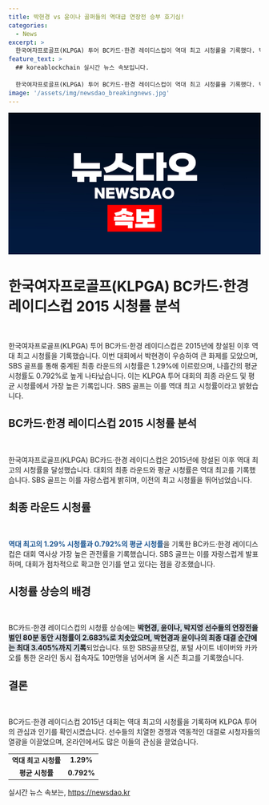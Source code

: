 ```yaml
---
title: 박현경 vs 윤이나 골퍼들의 역대급 연장전 승부 호기심!
categories:
  - News
excerpt: >
  한국여자프로골프(KLPGA) 투어 BC카드·한경 레이디스컵이 역대 최고 시청률을 기록했다. 박현경이 윤이나, 박지영을 이기고 정상에 올랐는데, SBS골프 중계로 최종 라운드 시청률은 1.29%에 이르렀고, 평균 시청률도 0.792%로 최고를 기록했다. 이는 2015년 대회 창설 이후 최고 기록이며, 온라인 동시 접속자도 10만명을 넘어선 새로운 최고를 기록했다.
feature_text: >
  ## koreablockchain 실시간 뉴스 속보입니다.

  한국여자프로골프(KLPGA) 투어 BC카드·한경 레이디스컵이 역대 최고 시청률을 기록했다. 박현경이 윤이나, 박지영을 이기고 정상에 올랐는데, SBS골프 중계로 최종 라운드 시청률은 1.29%에 이르렀고, 평균 시청률도 0.792%로 최고를 기록했다. 이는 2015년 대회 창설 이후 최고 기록이며, 온라인 동시 접속자도 10만명을 넘어선 새로운 최고를 기록했다.
image: '/assets/img/newsdao_breakingnews.jpg'
---
```


<p><img src="/assets/img/newsdao_breakingnews.jpg" alt="koreablockchain 속보" /></p>

<h1>한국여자프로골프(KLPGA) BC카드·한경 레이디스컵 2015 시청률 분석</h1>

<p data-ke-size="size16">&nbsp;</p>

<p>한국여자프로골프(KLPGA) 투어 BC카드·한경 레이디스컵은 2015년에 창설된 이후 역대 최고 시청률을 기록했습니다. 이번 대회에서 박현경이 우승하여 큰 화제를 모았으며, SBS 골프를 통해 중계된 최종 라운드의 시청률은 1.29%에 이르렀으며, 나흘간의 평균 시청률도 0.792%로 높게 나타났습니다. 이는 KLPGA 투어 대회의 최종 라운드 및 평균 시청률에서 가장 높은 기록입니다. SBS 골프는 이를 역대 최고 시청률이라고 밝혔습니다.</p>

<h2 data-ke-size="size26">BC카드·한경 레이디스컵 2015 시청률 분석</h2>

<p data-ke-size="size16">&nbsp;</p>

<p>한국여자프로골프(KLPGA) BC카드·한경 레이디스컵은 2015년에 창설된 이후 역대 최고의 시청률을 달성했습니다. 대회의 최종 라운드와 평균 시청률은 역대 최고를 기록했습니다. SBS 골프는 이를 자랑스럽게 밝히며, 이전의 최고 시청률을 뛰어넘었습니다.</p>

<h2 data-ke-size="size26">최종 라운드 시청률</h2>

<p data-ke-size="size16">&nbsp;</p>

<p><b><span style="color: #1a5490;">역대 최고의 1.29% 시청률과 0.792%의 평균 시청률</span></b>을 기록한 BC카드·한경 레이디스컵은 대회 역사상 가장 높은 관전률을 기록했습니다. SBS 골프는 이를 자랑스럽게 발표하며, 대회가 점차적으로 확고한 인기를 얻고 있다는 점을 강조했습니다.</p>

<h2 data-ke-size="size26">시청률 상승의 배경</h2>

<p data-ke-size="size16">&nbsp;</p>

<p>BC카드·한경 레이디스컵의 시청률 상승에는 <b><span style="background-color: #21538527;">박현경, 윤이나, 박지영 선수들의 연장전을 벌인 80분 동안 시청률이 2.683%로 치솟았으며, 박현경과 윤이나의 최종 대결 순간에는 최대 3.405%까지 기록</span></b>되었습니다. 또한 SBS골프닷컴, 포털 사이트 네이버와 카카오를 통한 온라인 동시 접속자도 10만명을 넘어서며 올 시즌 최고를 기록했습니다.</p>

<h2 data-ke-size="size26">결론</h2>

<p data-ke-size="size16">&nbsp;</p>

<p>BC카드·한경 레이디스컵 2015년 대회는 역대 최고의 시청률을 기록하며 KLPGA 투어의 관심과 인기를 확인시켰습니다. 선수들의 치열한 경쟁과 역동적인 대결로 시청자들의 열광을 이끌었으며, 온라인에서도 많은 이들의 관심을 끌었습니다.</p>

<table>
    <tr>
        <td style="text-align: center; height: 17px;"><b>역대 최고 시청률</b></td>
        <td style="text-align: center; height: 17px;"><b>1.29%</b></td>
    </tr>
    <tr>
        <td style="text-align: center; height: 17px;"><b>평균 시청률</b></td>
        <td style="text-align: center; height: 17px;"><b>0.792%</b></td>
    </tr>
</table>

<p data-ke-size="size16"></p>
실시간 뉴스 속보는, <a href="https://newsdao.kr" rel="dofollow">https://newsdao.kr</a>


